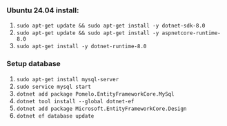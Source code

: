 ### Ubuntu 24.04 install:
1. ```sudo apt-get update && sudo apt-get install -y dotnet-sdk-8.0```
2. ```sudo apt-get update && sudo apt-get install -y aspnetcore-runtime-8.0```
3. ```sudo apt-get install -y dotnet-runtime-8.0```

### Setup database
1. ```sudo apt-get install mysql-server```
2. ```sudo service mysql start``` 
3. ```dotnet add package Pomelo.EntityFrameworkCore.MySql```
4. ```dotnet tool install --global dotnet-ef```
5. ```dotnet add package Microsoft.EntityFrameworkCore.Design```
6. ```dotnet ef database update```